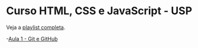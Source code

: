 # Curso HTML, CSS e JavaScript - USP

Veja a [playlist completa](https://www.youtube.com/playlist?list=PLJDZ4FAZLYfg2Ju84U1xrFRMkdT-Yf8dT).

-[Aula 1 - Git e GitHub](https://www.youtube.com/watch?v=zOdV7bBcS0E&list=PLJDZ4FAZLYfg2Ju84U1xrFRMkdT-Yf8dT&index=3)
